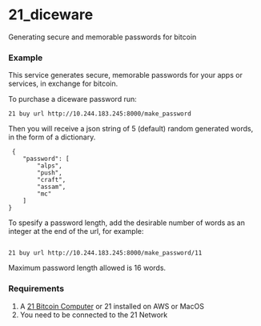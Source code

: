 <h1> 21_diceware </h1>

<p>Generating secure and memorable passwords for bitcoin </p>

<h3> Example </h3>
<p>This service generates secure, memorable passwords for your apps or services, in exchange for bitcoin. </p>
<p> To purchase a diceware password run: </p>

<pre><code>21 buy url http://10.244.183.245:8000/make_password
</code></pre>

<p>Then you will receive a json string of 5 (default) random generated words, in the form of a dictionary.</p>
<pre><code> {
    "password": [
        "alps",
        "push",
        "craft",
        "assam",
        "mc"
    ]
}
</code></pre>

<p> To spesify a password length, add the desirable number of words as an integer at the end of the url, for example: </p>

<pre><code>
21 buy url http://10.244.183.245:8000/make_password/11
</code></pre>

<p> Maximum password length allowed is 16 words. </p>

<h3> Requirements </h3>

1. A  <a href="https://21.co">21 Bitcoin Computer</a> or 21 installed on AWS or MacOS
2. You need to be connected to the 21 Network

